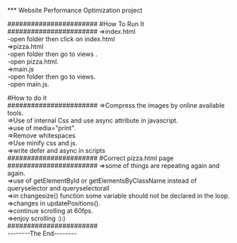 *** Website Performance Optimization project

#######################
#How To Run It <br />
#######################
=>index.html <br />
-open folder then click on index.html <br />
=>pizza.html <br />
-open folder then go to views . <br />
-open pizza.html. <br />
=>main.js <br />
-open folder then go to views.<br />
-open main.js. <br />

#How to do it <br />
#######################
=>Compress the images by online available tools.<br />
=>Use of internal Css and use async attribute in javascript.<br />
=>use of media="print".<br />
=>Remove whitespaces<br />
=>Use minify css and js.<br />
=>write defer and async in scripts<br />
#######################
#Correct pizza.html page <br />
#######################
=>some of things are repeating again and again.<br />
=>use of getElementById or getElementsByClassName instead of queryselector and queryselectorall<br />
=>in changesize() function some variable should not be declared in the loop.<br />
=>changes in updatePositions().<br />
=>continue scrolling at 60fps.<br />
=>enjoy scrolling :):)<br />
#######################<br />
--------The End--------
